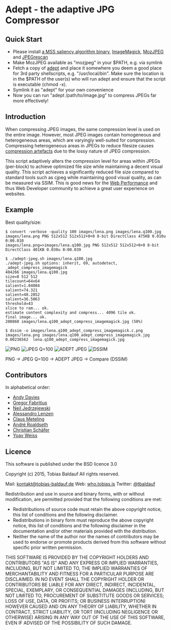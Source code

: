 Adept - the adaptive JPG Compressor
====================

## Quick Start

* Please install [a MSS saliency algorithm binary](http://github.com/technopagan/mss-saliency), [ImageMagick](http://www.imagemagick.org/), [MozJPEG](https://github.com/mozilla/mozjpeg) and [JPEGrescan](https://github.com/kud/jpegrescan)
* Make MozJPEG available as "mozjpeg" in your $PATH, e.g. via symlink
* Fetch a copy of [adept](https://raw.github.com/technopagan/adept-jpg-compressor/master/adept.sh) and place it somewhere you deem a good place for 3rd party shellscripts, e.g. "/usr/local/bin". Make sure the location is in the $PATH of the user(s) who will run adept and ensure that the script is executable (chmod -x).
* Symlink it as "adept" for your own convenience
* Now you can run "adept /path/to/image.jpg" to compress JPEGs far more effectively!

## Introduction

When compressing JPEG images, the same compression level is used on the entire image. However, most JPEG images contain homogeneous and heterogeneous areas, which are varyingly well-suited for compression. Compressing heterogeneous areas in JPEGs to reduce filesize causes [compression artefacts](https://en.wikipedia.org/wiki/Compression_artifact) due to the lossy nature of JPEG compression.

This script adaptively alters the compression level for areas within JPEGs (per-block) to achieve optimized file size while maintaining a decent visual quality. This script achieves a significantly reduced file size compared to standard tools such as cjpeg while maintaining good visual quality, as can be measured via SSIM. This is good news for the [Web Performance](https://twitter.com/search?q=%23WebPerf&src=typd) and thus Web Developer community to achieve a great user experience on websites.

## Example

Best quality/size:

```
$ convert -verbose -quality 100 images/lena.png images/lena.q100.jpg
images/lena.png PNG 512x512 512x512+0+0 8-bit DirectClass 475KB 0.010u 0:00.010
images/lena.png=>images/lena.q100.jpg PNG 512x512 512x512+0+0 8-bit DirectClass 401KB 0.030u 0:00.039

$ ./adept-jpeg.sh images/lena.q100.jpg
./adept-jpeg.sh options: inherit, 69, autodetect, _adept_compress_imagemagick
404266 images/lena.q100.jpg
size=8 512 512
tilecount=64x64
salient=1.04084
salient=74.321
salient=48.2852
salient=36.5063
threshold=43
slice to ram... ok.
estimate content complexity and compress... 4096 tile ok.
final image... ok.
200860 images/lena.q100_adept_compress_imagemagick.jpg (50%)

$ dssim -o images/lena.q100_adept_compress_imagemagick.c.png images/lena.png images/lena.q100_adept_compress_imagemagick.jpg
0.00236562  lena.q100_adept_compress_imagemagick.jpg
```
![PNG](./images/lena.png) ![JPEG Q=100](./images/lena.q100.jpg) ![ADEPT JPEG](./images/lena.q100_adept_compress_imagemagick.jpg) ![DSSIM](./images/lena.q100_adept_compress_imagemagick.c.png)

PNG -> JPEG Q=100 -> ADEPT JPEG -> Compare (DSSIM)

## Contributors

In alphabetical order:

 * [Andy Davies](http://twitter.com/andydavies)
 * [Gregor Fabritius](http://twitter.com/grefab)
 * [Neil Jedrzejewski](http://www.wunderboy.org/about.php)
 * [Alessandro Lenzen](http://twitter.com/adelnorsz)
 * [Claus Meteling](http://www.xing.com/profile/Claus_Meteling)
 * [André Roaldseth](http://twitter.com/androa)
 * [Christian Schäfer](http://twitter.com/derSchepp)
 * [Yoav Weiss](http://twitter.com/yoavweiss)

## Licence

This software is published under the BSD licence 3.0

Copyright (c) 2015, Tobias Baldauf
All rights reserved.

Mail: [kontakt@tobias-baldauf.de](mailto:kontakt@tobias-baldauf.de)
Web: [who.tobias.is](http://who.tobias.is/)
Twitter: [@tbaldauf](http://twitter.com/tbaldauf)

Redistribution and use in source and binary forms, with or without modification, are permitted provided that the following conditions are met:

 * Redistributions of source code must retain the above copyright notice, this list of conditions and the following disclaimer.
 * Redistributions in binary form must reproduce the above copyright notice, this list of conditions and the following disclaimer in the documentation and/or other materials provided with the distribution.
 * Neither the name of the author nor the names of contributors may be used to endorse or promote products derived from this software without specific prior written permission.

THIS SOFTWARE IS PROVIDED BY THE COPYRIGHT HOLDERS AND CONTRIBUTORS "AS IS" AND ANY EXPRESS OR IMPLIED WARRANTIES, INCLUDING, BUT NOT LIMITED TO, THE IMPLIED WARRANTIES OF MERCHANTABILITY AND FITNESS FOR A PARTICULAR PURPOSE ARE DISCLAIMED. IN NO EVENT SHALL THE COPYRIGHT HOLDER OR CONTRIBUTORS BE LIABLE FOR ANY DIRECT, INDIRECT, INCIDENTAL, SPECIAL, EXEMPLARY, OR CONSEQUENTIAL DAMAGES (INCLUDING, BUT NOT LIMITED TO, PROCUREMENT OF SUBSTITUTE GOODS OR SERVICES; LOSS OF USE, DATA, OR PROFITS; OR BUSINESS INTERRUPTION) HOWEVER CAUSED AND ON ANY THEORY OF LIABILITY, WHETHER IN CONTRACT, STRICT LIABILITY, OR TORT (INCLUDING NEGLIGENCE OR OTHERWISE) ARISING IN ANY WAY OUT OF THE USE OF THIS SOFTWARE, EVEN IF ADVISED OF THE POSSIBILITY OF SUCH DAMAGE.
